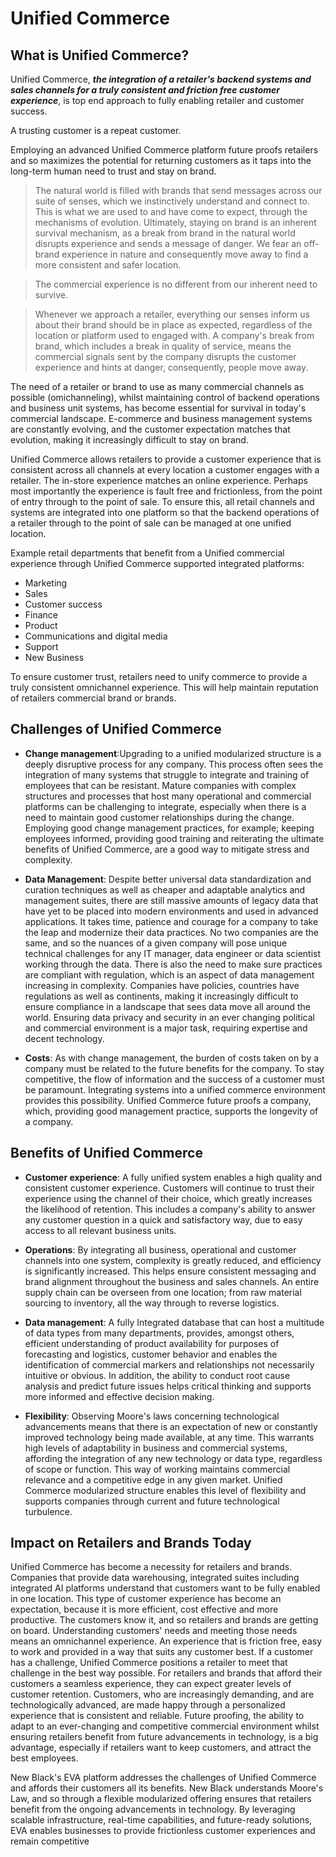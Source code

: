 # Unified Commerce
## What is Unified Commerce? 

Unified Commerce, ***the integration of a retailer's backend systems and sales channels for a truly consistent and friction free customer experience***, is top end approach to fully enabling retailer and customer success. 

A trusting customer is a repeat customer.

Employing an advanced Unified Commerce platform future proofs retailers and so maximizes the potential for returning customers as it taps into the long-term human need to trust and stay on brand. 

> The natural world is filled with brands that send messages across our suite of senses, which we instinctively understand and connect to. This is what we are used to and have come to expect, through the mechanisms of evolution. Ultimately, staying on brand is an inherent survival mechanism, as a break from brand in the natural world disrupts experience and sends a message of danger. We fear an off-brand experience in nature and consequently move away to find a more consistent and safer location. 

> The commercial experience is no different from our inherent need to survive. 

> Whenever we approach a retailer, everything our senses inform us about their brand should be in place as expected, regardless of the location or platform used to engaged with. A company's break from brand, which includes a break in quality of service, means the commercial signals sent by the company disrupts the customer experience and hints at danger, consequently, people move away. 

The need of a retailer or brand to use as many commercial channels as possible (omichanneling), whilst maintaining control of backend operations and business unit systems, has
become essential for survival in today's commercial landscape. E-commerce and business management systems are constantly evolving, and the customer expectation matches that evolution, making it increasingly difficult to stay on brand. 

Unified Commerce allows retailers to provide a customer experience that is consistent across all channels at every location a customer engages with a retailer. The in-store experience matches an online experience. Perhaps most importantly the experience is fault free and frictionless, from the point of entry through to the point of sale. To ensure this, all retail channels and systems are integrated into one platform so that the backend operations of a retailer through to the point of sale can be managed at one unified location. 

Example retail departments that benefit from a Unified commercial experience through Unified Commerce supported integrated platforms:
* Marketing
* Sales
* Customer success
* Finance
* Product
* Communications and digital media
* Support
* New Business

To ensure customer trust, retailers need to unify commerce to provide a truly consistent omnichannel experience. This will help maintain reputation of retailers commercial brand or brands.

## Challenges of Unified Commerce 

* **Change management**:Upgrading to a unified modularized structure is a deeply disruptive process for any company. This process often sees the integration of many systems that struggle to integrate and training of employees that can be resistant. Mature companies with complex structures and processes that host many operational and commercial platforms can be challenging to integrate, especially when there is a need to maintain good customer relationships during the change. Employing good change management practices, for example; keeping employees informed, providing good training and reiterating the ultimate benefits of Unified Commerce, are a good way to mitigate stress and complexity.

* **Data Management**: Despite better universal data standardization and curation techniques as well as cheaper and adaptable analytics and management suites, there are still massive amounts of legacy data that have yet to be placed into modern environments and used in advanced applications. It takes time, patience and courage for a company to take the leap and modernize their data practices. No two companies are the same, and so the nuances of a given company will pose unique technical challenges for any IT manager, data engineer or data scientist working through the data. There is also the need to make sure practices are compliant with regulation, which is an aspect of data management increasing in complexity. Companies have policies, countries have regulations as well as continents, making it increasingly difficult to ensure compliance in a landscape that sees data move all around the world. Ensuring data privacy and security in an ever changing political and commercial environment is a major task, requiring expertise and decent technology.

* **Costs**: As with change management, the burden of costs taken on by a company must be related to the future benefits for the company. To stay competitive, the flow of information and the success of a customer must be paramount. Integrating systems into a unified commerce environment provides this possibility. Unified Commerce future proofs a company, which, providing good management practice, supports the longevity of a company.

## Benefits of Unified Commerce

* **Customer experience**: A fully unified system enables a high quality and consistent customer experience. Customers will continue to trust their experience using the channel of their choice, which greatly increases the likelihood of retention. This includes a company's ability to answer any customer question in a quick and satisfactory way, due to easy access to all relevant business units.

* **Operations**: By integrating all business, operational and customer channels into one system, complexity is greatly reduced, and efficiency is significantly increased. This helps ensure consistent messaging and brand alignment throughout the business and sales channels. An entire supply chain can be overseen from one location; from raw material sourcing to inventory, all the way through to reverse logistics.

* **Data management**: A fully Integrated database that can host a multitude of data types from many departments, provides, amongst others, efficient understanding of product availability for purposes of forecasting and logistics, customer behavior and enables the identification of commercial markers and relationships not necessarily intuitive or obvious. In addition, the ability to conduct root cause analysis and predict future issues helps critical thinking and supports more informed and effective decision making.

* **Flexibility**: Observing Moore's laws concerning technological advancements means that there is an expectation of new or constantly improved technology being
made available, at any time. This warrants high levels of adaptability in business and commercial systems, affording the integration of any new technology or data type, regardless of scope or function. This way of working maintains commercial relevance and a competitive edge in any given market. Unified Commerce modularized structure enables this level of flexibility and supports companies through current and future technological turbulence.

## Impact on Retailers and Brands Today

Unified Commerce has become a necessity for retailers and brands. Companies that provide data warehousing, integrated suites including integrated AI platforms understand that customers want to be fully enabled in one location. This type of customer experience has become an expectation, because it is more efficient, cost effective and more productive. The customers know it, and so retailers and brands are getting on board. Understanding customers\' needs and meeting those needs means an omnichannel experience. An experience that is friction free, easy to work and provided in a way that suits any customer best. If a customer has a challenge, Unified Commerce positions a retailer to meet that challenge in the best way possible. For retailers and brands that afford their customers a seamless experience, they can expect greater levels of customer retention. Customers, who are increasingly demanding, and are technologically advanced, are made happy through a personalized experience that is consistent and reliable. Future proofing, the ability to adapt to an ever-changing and competitive commercial environment whilst ensuring retailers benefit from future advancements in technology, is a big advantage, especially if retailers want to keep customers, and attract the best employees. 

New Black's EVA platform addresses the challenges of Unified Commerce and affords their customers all its benefits. New Black understands Moore's Law, and so through a flexible modularized offering ensures that retailers benefit from the ongoing advancements in technology. By leveraging scalable infrastructure, real-time capabilities, and future-ready solutions, EVA enables businesses to provide frictionless customer experiences and remain competitive


